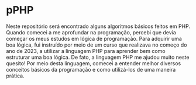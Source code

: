 # pPHP

Neste repositório será encontrado alguns algoritmos básicos feitos em PHP. Quando comecei a me aprofundar na programação, percebi que devia começar os meus estudos em lógica de programação. Para adquirir uma boa lógica, fui instruído por meio de um curso que realizava no começo do ano de 2023, a utilizar a linguagem PHP para aprender bem como estruturar uma boa lógica. De fato, a linguagem PHP me ajudou muito neste quesito! Por meio desta linguagem, comecei a entender melhor diversos conceitos básicos da programação e como utilizá-los de uma maneira prática. 
